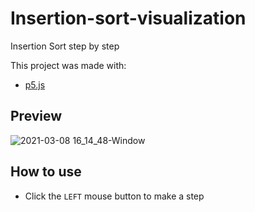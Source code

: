 # Insertion-sort-visualization
Insertion Sort step by step

This project was made with: 

- [p5.js](https://p5js.org)

## Preview

![2021-03-08 16_14_48-Window](https://user-images.githubusercontent.com/69087218/110340379-79c68580-8029-11eb-87a3-9f7a6590d452.png)


## How to use

- Click the `LEFT` mouse button to make a step
